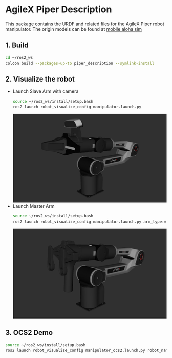 # AgileX Piper Description

This package contains the URDF and related files for the AgileX Piper robot manipulator. The origin models can be found at [mobile aloha sim](https://github.com/agilexrobotics/mobile_aloha_sim/tree/v2.0.0)

## 1. Build
```bash
cd ~/ros2_ws
colcon build --packages-up-to piper_description --symlink-install
```

## 2. Visualize the robot

* Launch Slave Arm with camera
    ```bash
    source ~/ros2_ws/install/setup.bash
    ros2 launch robot_visualize_config manipulator.launch.py
    ```
    ![piper](../../.images/agilex_piper.png)
* Launch Master Arm
    ```bash
    source ~/ros2_ws/install/setup.bash
    ros2 launch robot_visualize_config manipulator.launch.py arm_type:="master"
    ```
    ![piper master](../../.images/agilex_piper_master.png)

## 3. OCS2 Demo
```bash
source ~/ros2_ws/install/setup.bash
ros2 launch robot_visualize_config manipulator_ocs2.launch.py robot_name:=piper
```